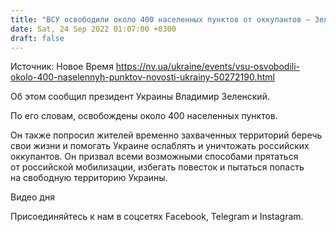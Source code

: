 ```yaml
---
title: "ВСУ освободили около 400 населенных пунктов от оккупантов — Зеленский"
date: Sat, 24 Sep 2022 01:07:00 +0300
draft: false
---
```

Источник: Новое Время https://nv.ua/ukraine/events/vsu-osvobodili-okolo-400-naselennyh-punktov-novosti-ukrainy-50272190.html


Об этом сообщил президент Украины Владимир Зеленский.

По его словам, освобождены около 400 населенных пунктов.

Он также попросил жителей временно захваченных территорий беречь свои жизни и помогать Украине ослаблять и уничтожать российских оккупантов. Он призвал всеми возможными способами прятаться от российской мобилизации, избегать повесток и пытаться попасть на свободную территорию Украины.

 Видео дня   

Присоединяйтесь к нам в соцсетях Facebook, Telegram и Instagram.
